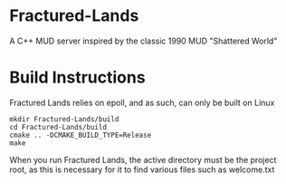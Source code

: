 # Fractured-Lands

A C++ MUD server inspired by the classic 1990 MUD "Shattered World"

# Build Instructions

Fractured Lands relies on epoll, and as such, can only be built on Linux

    mkdir Fractured-Lands/build
    cd Fractured-Lands/build
    cmake .. -DCMAKE_BUILD_TYPE=Release
    make

When you run Fractured Lands, the active directory must be the project root, as this is necessary for it to find various files such as welcome.txt
